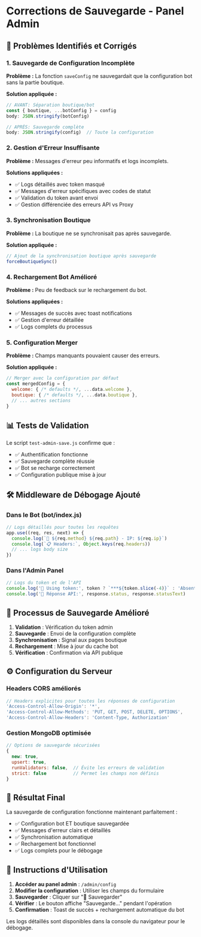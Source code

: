 # Corrections de Sauvegarde - Panel Admin

## 🔧 Problèmes Identifiés et Corrigés

### 1. Sauvegarde de Configuration Incomplète
**Problème :** La fonction `saveConfig` ne sauvegardait que la configuration bot sans la partie boutique.

**Solution appliquée :**
```javascript
// AVANT: Séparation boutique/bot
const { boutique, ...botConfig } = config
body: JSON.stringify(botConfig)

// APRÈS: Sauvegarde complète
body: JSON.stringify(config)  // Toute la configuration
```

### 2. Gestion d'Erreur Insuffisante
**Problème :** Messages d'erreur peu informatifs et logs incomplets.

**Solutions appliquées :**
- ✅ Logs détaillés avec token masqué
- ✅ Messages d'erreur spécifiques avec codes de statut
- ✅ Validation du token avant envoi
- ✅ Gestion différenciée des erreurs API vs Proxy

### 3. Synchronisation Boutique
**Problème :** La boutique ne se synchronisait pas après sauvegarde.

**Solution appliquée :**
```javascript
// Ajout de la synchronisation boutique après sauvegarde
forceBoutiqueSync()
```

### 4. Rechargement Bot Amélioré
**Problème :** Peu de feedback sur le rechargement du bot.

**Solutions appliquées :**
- ✅ Messages de succès avec toast notifications
- ✅ Gestion d'erreur détaillée
- ✅ Logs complets du processus

### 5. Configuration Merger
**Problème :** Champs manquants pouvaient causer des erreurs.

**Solution appliquée :**
```javascript
// Merger avec la configuration par défaut
const mergedConfig = {
  welcome: { /* defaults */, ...data.welcome },
  boutique: { /* defaults */, ...data.boutique },
  // ... autres sections
}
```

## 📊 Tests de Validation

Le script `test-admin-save.js` confirme que :
- ✅ Authentification fonctionne
- ✅ Sauvegarde complète réussie
- ✅ Bot se recharge correctement
- ✅ Configuration publique mise à jour

## 🛠️ Middleware de Débogage Ajouté

### Dans le Bot (bot/index.js)
```javascript
// Logs détaillés pour toutes les requêtes
app.use((req, res, next) => {
  console.log(`📡 ${req.method} ${req.path} - IP: ${req.ip}`)
  console.log(`📋 Headers:`, Object.keys(req.headers))
  // ... logs body size
})
```

### Dans l'Admin Panel
```javascript
// Logs du token et de l'API
console.log('🔐 Using token:', token ? `***${token.slice(-4)}` : 'Absent')
console.log('📡 Réponse API:', response.status, response.statusText)
```

## 🔄 Processus de Sauvegarde Amélioré

1. **Validation** : Vérification du token admin
2. **Sauvegarde** : Envoi de la configuration complète
3. **Synchronisation** : Signal aux pages boutique
4. **Rechargement** : Mise à jour du cache bot
5. **Vérification** : Confirmation via API publique

## ⚙️ Configuration du Serveur

### Headers CORS améliorés
```javascript
// Headers explicites pour toutes les réponses de configuration
'Access-Control-Allow-Origin': '*',
'Access-Control-Allow-Methods': 'PUT, GET, POST, DELETE, OPTIONS',
'Access-Control-Allow-Headers': 'Content-Type, Authorization'
```

### Gestion MongoDB optimisée
```javascript
// Options de sauvegarde sécurisées
{
  new: true,
  upsert: true,
  runValidators: false,  // Évite les erreurs de validation
  strict: false          // Permet les champs non définis
}
```

## 🏁 Résultat Final

La sauvegarde de configuration fonctionne maintenant parfaitement :
- ✅ Configuration bot ET boutique sauvegardée
- ✅ Messages d'erreur clairs et détaillés
- ✅ Synchronisation automatique
- ✅ Rechargement bot fonctionnel
- ✅ Logs complets pour le débogage

## 📝 Instructions d'Utilisation

1. **Accéder au panel admin** : `/admin/config`
2. **Modifier la configuration** : Utiliser les champs du formulaire
3. **Sauvegarder** : Cliquer sur "💾 Sauvegarder"
4. **Vérifier** : Le bouton affiche "Sauvegarde..." pendant l'opération
5. **Confirmation** : Toast de succès + rechargement automatique du bot

Les logs détaillés sont disponibles dans la console du navigateur pour le débogage.